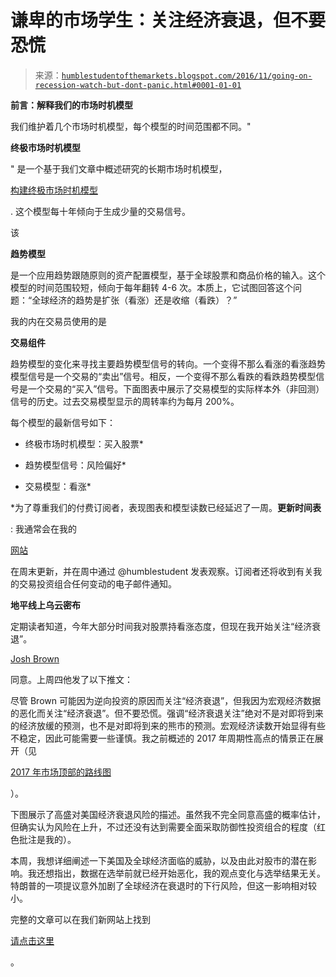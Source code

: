 <!--yml

类别：未分类

日期：2024-05-18 02:59:36

-->

# 谦卑的市场学生：关注经济衰退，但不要恐慌

> 来源：[`humblestudentofthemarkets.blogspot.com/2016/11/going-on-recession-watch-but-dont-panic.html#0001-01-01`](https://humblestudentofthemarkets.blogspot.com/2016/11/going-on-recession-watch-but-dont-panic.html#0001-01-01)

**前言：解释我们的市场时机模型**

我们维护着几个市场时机模型，每个模型的时间范围都不同。"

**终极市场时机模型**

" 是一个基于我们文章中概述研究的长期市场时机模型，

[构建终极市场时机模型](https://humblestudentofthemarkets.com/2016/01/26/building-the-ultimate-market-timing-model/)

. 这个模型每十年倾向于生成少量的交易信号。

该

**趋势模型**

是一个应用趋势跟随原则的资产配置模型，基于全球股票和商品价格的输入。这个模型的时间范围较短，倾向于每年翻转 4-6 次。本质上，它试图回答这个问题：“全球经济的趋势是扩张（看涨）还是收缩（看跌）？”

我的内在交易员使用的是

**交易组件**

趋势模型的变化来寻找主要趋势模型信号的转向。一个变得不那么看涨的看涨趋势模型信号是一个交易的“卖出”信号。相反，一个变得不那么看跌的看跌趋势模型信号是一个交易的“买入”信号。下面图表中展示了交易模型的实际样本外（非回测）信号的历史。过去交易模型显示的周转率约为每月 200%。

每个模型的最新信号如下：

+   终极市场时机模型：买入股票*

+   趋势模型信号：风险偏好*

+   交易模型：看涨*

*为了尊重我们的付费订阅者，表现图表和模型读数已经延迟了一周。**更新时间表**

: 我通常会在我的

[网站](https://humblestudentofthemarkets.com/)

在周末更新，并在周中通过 @humblestudent 发表观察。订阅者还将收到有关我的交易投资组合任何变动的电子邮件通知。

**地平线上乌云密布**

定期读者知道，今年大部分时间我对股票持看涨态度，但现在我开始关注“经济衰退”。

[Josh Brown](https://twitter.com/ReformedBroker/status/799289777853972480)

同意。上周四他发了以下推文：

尽管 Brown 可能因为逆向投资的原因而关注“经济衰退”，但我因为宏观经济数据的恶化而关注“经济衰退”。但不要恐慌。强调“经济衰退关注”绝对不是对即将到来的经济放缓的预测，也不是对即将到来的熊市的预测。宏观经济读数开始显得有些不稳定，因此可能需要一些谨慎。我之前概述的 2017 年周期性高点的情景正在展开（见

[2017 年市场顶部的路线图](https://humblestudentofthemarkets.com/2016/08/27/the-roadmap-to-a-2017-market-top/)

）。

下图展示了高盛对美国经济衰退风险的描述。虽然我不完全同意高盛的概率估计，但确实认为风险在上升，不过还没有达到需要全面采取防御性投资组合的程度（红色批注是我的）。

本周，我想详细阐述一下美国及全球经济面临的威胁，以及由此对股市的潜在影响。我还想指出，数据在选举前就已经开始恶化，我的观点变化与选举结果无关。特朗普的一项提议意外加剧了全球经济在衰退时的下行风险，但这一影响相对较小。

完整的文章可以在我们新网站上找到

[请点击这里](https://humblestudentofthemarkets.com/2016/11/20/going-on-recession-watch-but-dont-panic/)

。
